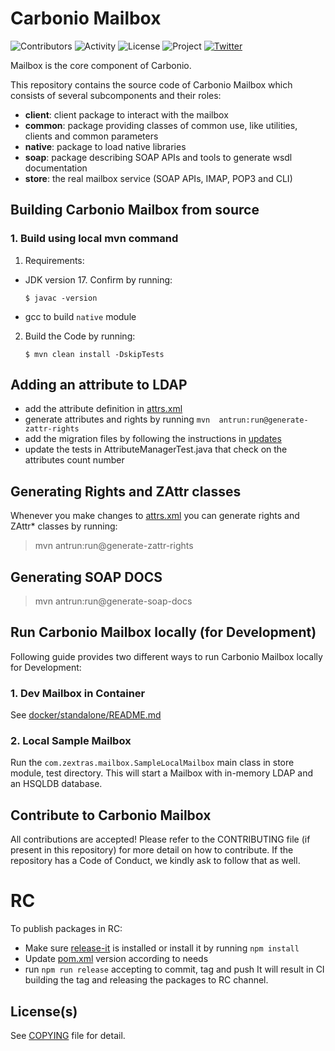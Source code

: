 # Carbonio Mailbox

![Contributors](https://img.shields.io/github/contributors/zextras/carbonio-mailbox "Contributors") ![Activity](https://img.shields.io/github/commit-activity/m/zextras/carbonio-mailbox "Activity") ![License](https://img.shields.io/badge/license-GPL%202-green
"License") ![Project](https://img.shields.io/badge/project-carbonio-informational
"Project") [![Twitter](https://img.shields.io/twitter/url/https/twitter.com/zextras.svg?style=social&label=Follow%20%40zextras)](https://twitter.com/zextras)

Mailbox is the core component of Carbonio.

This repository contains the source code of Carbonio Mailbox which consists of several subcomponents
and their roles:

- **client**: client package to interact with the mailbox
- **common**: package providing classes of common use, like utilities, clients and common parameters
- **native**: package to load native libraries
- **soap**: package describing SOAP APIs and tools to generate wsdl documentation
- **store**: the real mailbox service (SOAP APIs, IMAP, POP3 and CLI)

## Building Carbonio Mailbox from source

### 1. Build using local mvn command

1. Requirements:
- JDK version 17. Confirm by running:
   ```shell
   $ javac -version
   ```
- gcc to build `native` module

2. Build the Code by running:
   ```shell
   $ mvn clean install -DskipTests
   ```

## Adding an attribute to LDAP
- add the attribute definition in [attrs.xml](store/src/main/resources/conf/attrs/attrs.xml)  
- generate attributes and rights by running `mvn 
  antrun:run@generate-zattr-rights`
- add the migration files by following the instructions in [updates](store/ldap/src/updates/attrs/ReadMe.md)
- update the tests in AttributeManagerTest.java that check on the attributes 
  count number
## Generating Rights and ZAttr classes
Whenever you make changes to [attrs.xml](store/src/main/resources/conf/attrs/attrs.xml)
you can generate rights and ZAttr* classes by running:
> mvn antrun:run@generate-zattr-rights

## Generating SOAP DOCS
> mvn antrun:run@generate-soap-docs

## Run Carbonio Mailbox locally (for Development)
Following guide provides two different ways to run Carbonio Mailbox locally for Development:

### 1. Dev Mailbox in Container
See [docker/standalone/README.md](docker/standalone/README.md)

### 2. Local Sample Mailbox
Run the `com.zextras.mailbox.SampleLocalMailbox` main class in store module,
test directory.
This will start a Mailbox with in-memory LDAP and an HSQLDB database.

## Contribute to Carbonio Mailbox

All contributions are accepted! Please refer to the CONTRIBUTING file (if present in this repository)
for more detail on how to contribute. If the repository has a Code of Conduct, 
we kindly ask to follow that as well.

# RC

To publish packages in RC:
- Make sure [release-it](https://github.com/release-it/release-it) is 
  installed or install it by running `npm install`
- Update [pom.xml](pom.xml) version according to needs
- run `npm run release` accepting to commit, tag and push
It will result in CI building the tag and releasing the packages to RC channel.



## License(s)

See [COPYING](COPYING) file for detail.
